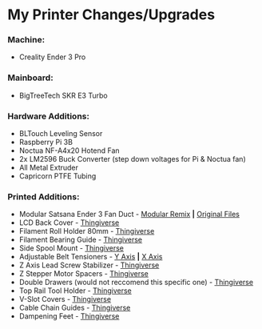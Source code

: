 # My Printer Changes/Upgrades

### **Machine:** 
- Creality Ender 3 Pro

### **Mainboard:**
- BigTreeTech SKR E3 Turbo

### **Hardware Additions:** 
- BLTouch Leveling Sensor
- Raspberry Pi 3B 
- Noctua NF-A4x20 Hotend Fan
- 2x LM2596 Buck Converter (step down voltages for Pi & Noctua fan)
- All Metal Extruder
- Capricorn PTFE Tubing

### **Printed Additions:**
- Modular Satsana Ender 3 Fan Duct - [Modular Remix](https://www.thingiverse.com/thing:4460216)  **|**  [Original Files](https://www.thingiverse.com/thing:4369859)
- LCD Back Cover - [Thingiverse](https://www.thingiverse.com/thing:3302814)
- Filament Roll Holder 80mm - [Thingiverse](https://www.thingiverse.com/thing:3209211)
- Filament Bearing Guide - [Thingiverse](https://www.thingiverse.com/thing:3052488)
- Side Spool Mount - [Thingiverse](https://www.thingiverse.com/thing:3544593)
- Adjustable Belt Tensioners - [Y Axis](https://www.thingiverse.com/thing:3268192)  **|**  [X Axis](https://www.thingiverse.com/thing:2854971) 
- Z Axis Lead Screw Stabilizer - [Thingiverse](https://www.thingiverse.com/thing:3757210)
- Z Stepper Motor Spacers - [Thingiverse](https://www.thingiverse.com/thing:2925230)
- Double Drawers (would not reccomend this specific one) - [Thingiverse](https://www.thingiverse.com/thing:3548246)
- Top Rail Tool Holder - [Thingiverse](https://www.thingiverse.com/thing:3344456)
- V-Slot Covers - [Thingiverse](https://www.thingiverse.com/thing:3379068)
- Cable Chain Guides - [Thingiverse](https://www.thingiverse.com/thing:2920060)
- Dampening Feet - [Thingiverse](https://www.thingiverse.com/thing:3541279)
